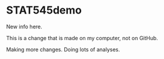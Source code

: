 # STAT545demo

New info here.

This is a change that is made on my computer, not on GitHub.

Making more changes. Doing lots of analyses.